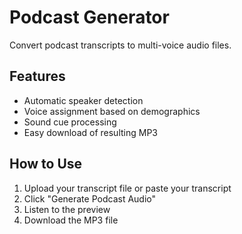 # Podcast Generator

Convert podcast transcripts to multi-voice audio files.

## Features
- Automatic speaker detection
- Voice assignment based on demographics
- Sound cue processing
- Easy download of resulting MP3

## How to Use
1. Upload your transcript file or paste your transcript
2. Click "Generate Podcast Audio"
3. Listen to the preview
4. Download the MP3 file
